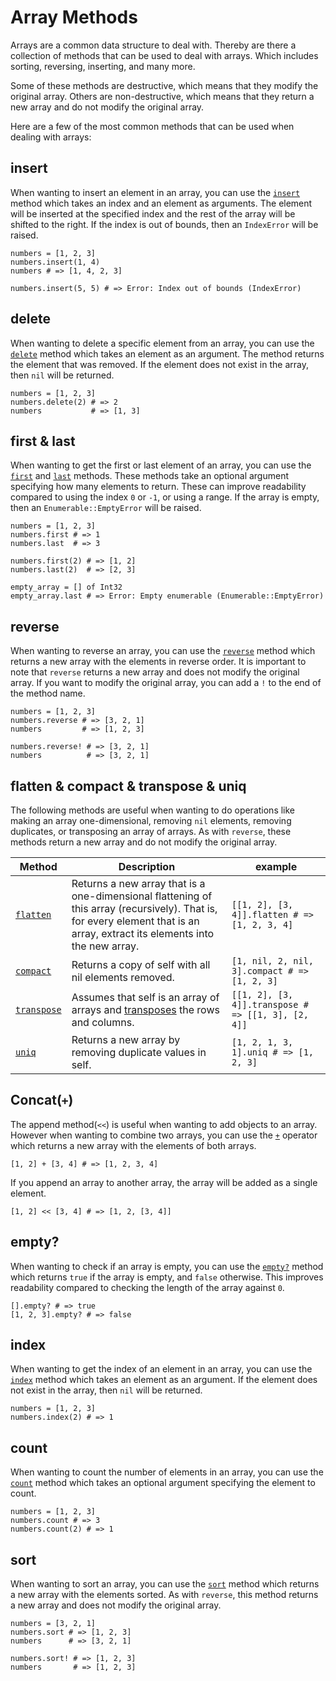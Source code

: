 # Array Methods

Arrays are a common data structure to deal with.
Thereby are there a collection of methods that can be used to deal with arrays.
Which includes sorting, reversing, inserting, and many more.

Some of these methods are destructive, which means that they modify the original array.
Others are non-destructive, which means that they return a new array and do not modify the original array.

Here are a few of the most common methods that can be used when dealing with arrays:

## insert

When wanting to insert an element in an array, you can use the [`insert`][insert] method which takes an index and an element as arguments.
The element will be inserted at the specified index and the rest of the array will be shifted to the right.
If the index is out of bounds, then an `IndexError` will be raised.

```crystal
numbers = [1, 2, 3]
numbers.insert(1, 4)
numbers # => [1, 4, 2, 3]

numbers.insert(5, 5) # => Error: Index out of bounds (IndexError)
```

## delete

When wanting to delete a specific element from an array, you can use the [`delete`][delete] method which takes an element as an argument.
The method returns the element that was removed.
If the element does not exist in the array, then `nil` will be returned.

```crystal
numbers = [1, 2, 3]
numbers.delete(2) # => 2
numbers           # => [1, 3]
```

## first & last

When wanting to get the first or last element of an array, you can use the [`first`][first] and [`last`][last] methods.
These methods take an optional argument specifying how many elements to return.
These can improve readability compared to using the index `0` or `-1`, or using a range.
If the array is empty, then an `Enumerable::EmptyError` will be raised.

```crystal
numbers = [1, 2, 3]
numbers.first # => 1
numbers.last  # => 3

numbers.first(2) # => [1, 2]
numbers.last(2)  # => [2, 3]

empty_array = [] of Int32
empty_array.last # => Error: Empty enumerable (Enumerable::EmptyError)
```

## reverse

When wanting to reverse an array, you can use the [`reverse`][reverse] method which returns a new array with the elements in reverse order.
It is important to note that `reverse` returns a new array and does not modify the original array.
If you want to modify the original array, you can add a `!` to the end of the method name.

```crystal
numbers = [1, 2, 3]
numbers.reverse # => [3, 2, 1]
numbers         # => [1, 2, 3]

numbers.reverse! # => [3, 2, 1]
numbers          # => [3, 2, 1]
```

## flatten & compact & transpose & uniq

The following methods are useful when wanting to do operations like making an array one-dimensional, removing `nil` elements, removing duplicates, or transposing an array of arrays.
As with `reverse`, these methods return a new array and do not modify the original array.

| Method | Description | example |
| ------ | ----------- | ------- |
| [`flatten`][flatten] | Returns a new array that is a one-dimensional flattening of this array (recursively). That is, for every element that is an array, extract its elements into the new array. | `[[1, 2], [3, 4]].flatten # => [1, 2, 3, 4]` |
| [`compact`][compact] | Returns a copy of self with all nil elements removed. | `[1, nil, 2, nil, 3].compact # => [1, 2, 3]` |
| [`transpose`][transpose] | Assumes that self is an array of arrays and [transposes][transpose] the rows and columns. | `[[1, 2], [3, 4]].transpose # => [[1, 3], [2, 4]]` |
| [`uniq`][uniq] | Returns a new array by removing duplicate values in self. | `[1, 2, 1, 3, 1].uniq # => [1, 2, 3]` |

## Concat(`+`)

The append method(`<<`) is useful when wanting to add objects to an array.
However when wanting to combine two arrays, you can use the [`+`][concat] operator which returns a new array with the elements of both arrays.

```crystal
[1, 2] + [3, 4] # => [1, 2, 3, 4]
```

If you append an array to another array, the array will be added as a single element.

```crystal
[1, 2] << [3, 4] # => [1, 2, [3, 4]]
```

## empty?

When wanting to check if an array is empty, you can use the [`empty?`][empty?] method which returns `true` if the array is empty, and `false` otherwise.
This improves readability compared to checking the length of the array against `0`.

```crystal
[].empty? # => true
[1, 2, 3].empty? # => false
```

## index

When wanting to get the index of an element in an array, you can use the [`index`][index] method which takes an element as an argument.
If the element does not exist in the array, then `nil` will be returned.

```crystal
numbers = [1, 2, 3]
numbers.index(2) # => 1
```

## count

When wanting to count the number of elements in an array, you can use the [`count`][count] method which takes an optional argument specifying the element to count.

```crystal
numbers = [1, 2, 3]
numbers.count # => 3
numbers.count(2) # => 1
```

## sort

When wanting to sort an array, you can use the [`sort`][sort] method which returns a new array with the elements sorted.
As with `reverse`, this method returns a new array and does not modify the original array.

```crystal
numbers = [3, 2, 1]
numbers.sort # => [1, 2, 3]
numbers      # => [3, 2, 1]

numbers.sort! # => [1, 2, 3]
numbers       # => [1, 2, 3]
```

[insert]: https://crystal-lang.org/api/latest/Array.html#insert%28index%3AInt%2Cobject%3AT%29%3Aself-instance-method
[delete]: https://crystal-lang.org/api/latest/Array.html#delete%28obj%29%3AT%7CNil-instance-method
[first]: https://crystal-lang.org/api/latest/Array.html#first%28n%3AInt%29%3AArray%28T%29-instance-method
[last]: https://crystal-lang.org/api/latest/Array.html#last%28n%3AInt%29%3AArray%28T%29-instance-method
[reverse]: https://crystal-lang.org/api/latest/Array.html#reverse%3AArray%28T%29-instance-method
[flatten]: https://crystal-lang.org/api/latest/Array.html#flatten-instance-method
[compact]: https://crystal-lang.org/api/latest/Array.html#compact-instance-method
[transpose]: https://crystal-lang.org/api/latest/Array.html#transpose-instance-method
[uniq]: https://crystal-lang.org/api/latest/Array.html#uniq%3AArray%28T%29-instance-method
[concat]: https://crystal-lang.org/api/latest/Array.html#%2B%28other%3AArray%28U%29%29%3AArray%28T%7CU%29forallU-instance-method
[empty?]: https://crystal-lang.org/api/latest/Indexable.html#empty%3F%3ABool-instance-method
[index]: https://crystal-lang.org/api/latest/Array.html#index%28object%2Coffset%3AInt%3D0%29-instance-method
[count]: https://crystal-lang.org/api/latest/Enumerable.html#count%28%26%3AT-%3E%29%3AInt32-instance-method
[sort]: https://crystal-lang.org/api/latest/Array.html#sort%3AArray%28T%29-instance-method
